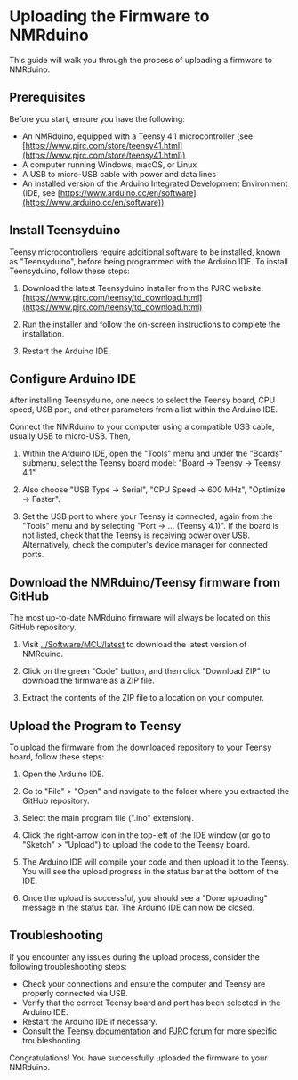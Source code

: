 # Uploading the Firmware to NMRduino

This guide will walk you through the process of uploading a firmware to
NMRduino.

## Prerequisites

Before you start, ensure you have the following:

-    An NMRduino, equipped with a Teensy 4.1 microcontroller (see
[https://www.pjrc.com/store/teensy41.html](https://www.pjrc.com/store/teensy41.html))
-    A computer running Windows, macOS, or Linux
-    A USB to micro-USB cable with power and data lines
-    An installed version of the Arduino Integrated Development
Environment (IDE, see
[https://www.arduino.cc/en/software](https://www.arduino.cc/en/software))


## Install Teensyduino

Teensy microcontrollers require additional software to be installed,
known as "Teensyduino", before being programmed with the Arduino IDE. To
install Teensyduino, follow these steps:

1.   Download the latest Teensyduino installer from the PJRC website.
[https://www.pjrc.com/teensy/td_download.html](https://www.pjrc.com/teensy/td_download.html)

1.   Run the installer and follow the on-screen instructions to complete
the installation.

1.   Restart the Arduino IDE.


## Configure Arduino IDE

After installing Teensyduino, one needs to select the Teensy board, CPU
speed, USB port, and other parameters from a list within the Arduino IDE.

Connect the NMRduino to your computer using a compatible USB cable,
usually USB to micro-USB. Then,

1.    Within the Arduino IDE, open the "Tools" menu and under the
"Boards" submenu, select the Teensy board model: "Board -> Teensy ->
Teensy 4.1".

1.    Also choose "USB Type -> Serial", "CPU Speed -> 600 MHz",
"Optimize -> Faster".

1.    Set the USB port to where your Teensy is connected, again from the
"Tools" menu and by selecting "Port -> ... (Teensy 4.1)".  If the board
is not listed, check that the Teensy is receiving power over USB.
Alternatively, check the computer's device manager for connected ports.


## Download the NMRduino/Teensy firmware from GitHub

The most up-to-date NMRduino firmware will always be located on this GitHub
repository.

1.    Visit [../Software/MCU/latest](../Software/MCU/latest) to download the latest version of NMRduino.

1.    Click on the green "Code" button, and then click "Download ZIP" to
download the firmware as a ZIP file.

1.    Extract the contents of the ZIP file to a location on your computer.


## Upload the Program to Teensy

To upload the firmware from the downloaded repository to your Teensy
board, follow these steps:

1.    Open the Arduino IDE.

1.    Go to "File" > "Open" and navigate to the folder where you
extracted the GitHub repository.

1.    Select the main program file (".ino" extension).

1.    Click the right-arrow icon in the top-left of the IDE window (or
go to "Sketch" > "Upload") to upload the code to the Teensy board.

1.    The Arduino IDE will compile your code and then upload it to the
Teensy. You will see the upload progress in the status bar at the bottom
of the IDE.

1.    Once the upload is successful, you should see a "Done uploading"
message in the status bar.  The Arduino IDE can now be closed.


## Troubleshooting

If you encounter any issues during the upload process, consider the
following troubleshooting steps:

-    Check your connections and ensure the computer and Teensy are
properly connected via USB.
-    Verify that the correct Teensy board and port has been selected in
the Arduino IDE.
-    Restart the Arduino IDE if necessary.
-    Consult the [Teensy
documentation](https://www.pjrc.com/teensy/tutorial.html) and [PJRC
forum](https://forum.pjrc.com/) for more specific troubleshooting.

Congratulations! You have successfully uploaded the firmware to your
NMRduino.
